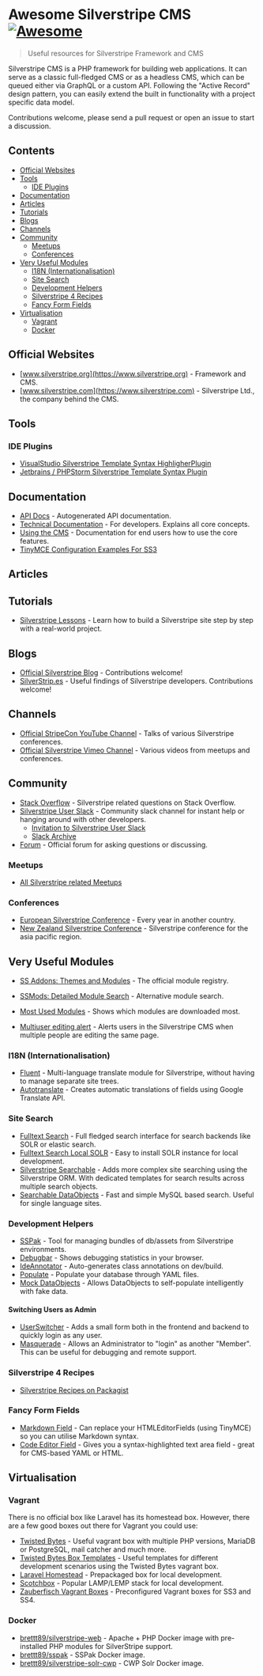 # Awesome Silverstripe CMS [![Awesome](https://awesome.re/badge.svg)](https://awesome.re)

> Useful resources for Silverstripe Framework and CMS

Silverstripe CMS is a PHP framework for building web applications. It can serve as a classic full-fledged CMS or as a headless CMS, which can be queued either via GraphQL or a custom API.
Following the "Active Record" design pattern, you can easily extend the built in functionality with a project specific data model.

Contributions welcome, please send a pull request or open an issue to start a discussion.

## Contents
<!-- PLEASE USE `doctoc --maxlevel 3 README.md` TO KEEP THE TOC TO AN APPROPRIATE SIZE -->
<!-- START doctoc generated TOC please keep comment here to allow auto update -->
<!-- DON'T EDIT THIS SECTION, INSTEAD RE-RUN doctoc TO UPDATE -->


- [Official Websites](#official-websites)
- [Tools](#tools)
  - [IDE Plugins](#ide-plugins)
- [Documentation](#documentation)
- [Articles](#articles)
- [Tutorials](#tutorials)
- [Blogs](#blogs)
- [Channels](#channels)
- [Community](#community)
  - [Meetups](#meetups)
  - [Conferences](#conferences)
- [Very Useful Modules](#very-useful-modules)
  - [I18N (Internationalisation)](#i18n-internationalisation)
  - [Site Search](#site-search)
  - [Development Helpers](#development-helpers)
  - [Silverstripe 4 Recipes](#silverstripe-4-recipes)
  - [Fancy Form Fields](#fancy-form-fields)
- [Virtualisation](#virtualisation)
  - [Vagrant](#vagrant)
  - [Docker](#docker)

<!-- END doctoc generated TOC please keep comment here to allow auto update -->


## Official Websites
- [www.silverstripe.org](https://www.silverstripe.org) - Framework and CMS.
- [www.silverstripe.com](https://www.silverstripe.com) - Silverstripe Ltd., the company behind the CMS.

## Tools
### IDE Plugins
- [VisualStudio Silverstripe Template Syntax HighligherPlugin](https://marketplace.visualstudio.com/items?itemName=adrian.silverstripe)
- [Jetbrains / PHPStorm Silverstripe Template Syntax Plugin](https://plugins.jetbrains.com/plugin/7201-silverstripe-template-language-support)

## Documentation
- [API Docs](http://api.silverstripe.org/) - Autogenerated API documentation.
- [Technical Documentation](http://doc.silverstripe.org/framework/en/) - For developers. Explains all core concepts.
- [Using the CMS](http://userhelp.silverstripe.org/) - Documentation for end users how to use the core features.
- [TinyMCE Configuration Examples For SS3](https://github.com/jonom/silverstripe-tinytidy)

## Articles

## Tutorials
- [Silverstripe Lessons](https://www.silverstripe.org/learn/lessons/) - Learn how to build a Silverstripe site step by step with a real-world project.

## Blogs
- [Official Silverstripe Blog](https://www.silverstripe.org/blog/) - Contributions welcome!
- [SilverStrip.es](http://www.silverstrip.es) - Useful findings of Silverstripe developers. Contributions welcome!

## Channels
- [Official StripeCon YouTube Channel](https://www.youtube.com/channel/UC38vU3H_UrdGFnc3vTJiORA) - Talks of various Silverstripe conferences.
- [Official Silverstripe Vimeo Channel](https://vimeo.com/silverstripe) - Various videos from meetups and conferences.

## Community
- [Stack Overflow](https://stackoverflow.com/questions/tagged/silverstripe) - Silverstripe related questions on Stack Overflow.
- [Silverstripe User Slack](https://silverstripe-users.slack.com/) - Community slack channel for instant help or hanging around with other developers.
  - [Invitation to Silverstripe User Slack](https://www.silverstripe.org/community/slack-signup)
  - [Slack Archive](https://slackarchive.silverstripe.org)
- [Forum](https://forum.silverstripe.org/) - Official forum for asking questions or discussing.

    
### Meetups 
- [All Silverstripe related Meetups](https://www.meetup.com/topics/silverstripe/all/)

### Conferences
- [European Silverstripe Conference](https://www.stripecon.eu) - Every year in another country.
- [New Zealand Silverstripe Conference](https://stripecon.nz/) - Silverstripe conference for the asia pacific region.

## Very Useful Modules
- [SS Addons: Themes and Modules](https://addons.silverstripe.org) - The official module registry.
- [SSMods: Detailed Module Search](http://ssmods.com) - Alternative module search.
- [Most Used Modules](https://addons.silverstripe.org/add-ons?sort=relative) - Shows which modules are downloaded most.

- [Multiuser editing alert](https://github.com/silverstripe/silverstripe-multiuser-editing-alert) -  Alerts users in the Silverstripe CMS when multiple people are editing the same page.

### I18N (Internationalisation)
- [Fluent](https://github.com/tractorcow-farm/silverstripe-fluent) - Multi-language translate module for Silverstripe, without having to manage separate site trees.
- [Autotranslate](https://github.com/bratiask/silverstripe-autotranslate) -  Creates automatic translations of fields using Google Translate API.

### Site Search
- [Fulltext Search](https://github.com/silverstripe/silverstripe-fulltextsearch) -  Full fledged search interface for search backends like SOLR or elastic search.
- [Fulltext Search Local SOLR](https://addons.silverstripe.org/add-ons/silverstripe/fulltextsearch-localsolr) -  Easy to install SOLR instance for local development.
- [Silverstripe Searchable](https://github.com/i-lateral/silverstripe-searchable) -  Adds more complex site searching using the Silverstripe ORM. With dedicated templates for search results across multiple search objects.
- [Searchable DataObjects](https://github.com/g4b0/silverstripe-searchable-dataobjects) -  Fast and simple MySQL based search. Useful for single language sites.

### Development Helpers
- [SSPak](https://github.com/silverstripe/sspak) - Tool for managing bundles of db/assets from Silverstripe environments.
- [Debugbar](https://github.com/lekoala/silverstripe-debugbar/) -  Shows debugging statistics in your browser.
- [IdeAnnotator](https://github.com/silverleague/silverstripe-ideannotator) -  Auto-generates class annotations on dev/build.
- [Populate](https://github.com/dnadesign/silverstripe-populate) -  Populate your database through YAML files.
- [Mock DataObjects](https://github.com/unclecheese/silverstripe-mock-dataobjects) -  Allows DataObjects to self-populate intelligently with fake data.

#### Switching Users as Admin
- [UserSwitcher](https://github.com/sheadawson/silverstripe-userswitcher) - Adds a small form both in the frontend and backend to quickly login as any user.
- [Masquerade](https://github.com/dhensby/silverstripe-masquerade) -  Allows an Administrator to "login" as another "Member". This can be useful for debugging and remote support.

### Silverstripe 4 Recipes
- [Silverstripe Recipes on Packagist](https://packagist.org/packages/silverstripe/recipe-plugin/dependents)

### Fancy Form Fields
- [Markdown Field](https://github.com/Silverstripers/markdownfield) -  Can replace your HTMLEditorFields (using TinyMCE) so you can utilise Markdown syntax.
- [Code Editor Field](https://github.com/nathancox/silverstripe-codeeditorfield) -  Gives you a syntax-highlighted text area field - great for CMS-based YAML or HTML.

## Virtualisation

### Vagrant

There is no official box like Laravel has its homestead box. However, there are a few good boxes out there for Vagrant you could use:
- [Twisted Bytes](https://www.twistedbytes.nl/en/blog/php-vagrant-box/) - Useful vagrant box with multiple PHP versions, MariaDB or PostgreSQL, mail catcher and much more.
- [Twisted Bytes Box Templates](https://derkbox.com) - Useful templates for different development scenarios using the Twisted Bytes vagrant box.
- [Laravel Homestead](https://github.com/laravel/homestead) - Prepackaged box for local development.
- [Scotchbox](https://box.scotch.io) - Popular LAMP/LEMP stack for local development.
- [Zauberfisch Vagrant Boxes](https://github.com/Zauberfisch/vagrant-boxes) -  Preconfigured Vagrant boxes for SS3 and SS4.

### Docker

- [brettt89/silverstripe-web](https://hub.docker.com/r/brettt89/silverstripe-web) -  Apache + PHP Docker image with pre-installed PHP modules for SilverStripe support.
- [brettt89/sspak](https://hub.docker.com/r/brettt89/sspak) -  SSPak Docker image.
- [brettt89/silverstripe-solr-cwp](https://hub.docker.com/r/brettt89/silverstripe-solr-cwp) -  CWP Solr Docker image.
